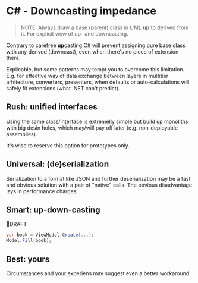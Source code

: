 # C# - Downcasting impedance

> NOTE: Always draw a base (parent) class in UML **up** to derived from it. For explicit view of up- and downcasting.

Contrary to carefree **up**casting C# will prevent assigning pure base class with any derived (downcast), even when there's no piece of extension there.

Explicable, but some patterns may tempt you to overcome this limitation. E.g. for effective way of data exchange between layers in multitier arhitecture, converters, presenters, when defaults or auto-calculations will safely fit extensions (what .NET can't predict).

## Rush: unified interfaces

Using the same class/interface is extremelly simple but build up monoliths with big desin holes, which may/will pay off later (e.g. non-deployable assemblies).

It's wise to reserve this option for prototypes only.

## Universal: (de)serialization

Serialization to a format like JSON and further deserialization may be a fast and obvious solution with a pair of "native" calls. The obvious disadvantage lays in performance charges.

## Smart: up-down-casting

🚧DRAFT
```csharp
var book = ViewModel.Create(...);
Model.Fill(book);

```

## Best: yours

Circumstances and your experiens may suggest even a better workaround.
